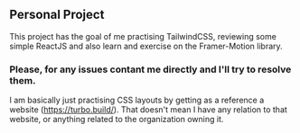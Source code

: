 ## Personal Project
This project has the goal of me practising TailwindCSS, reviewing some simple ReactJS and also learn and exercise on the Framer-Motion library.
### Please, for any issues contant me directly and I'll try to resolve them.
I am basically just practising CSS layouts by getting as a reference a website (https://turbo.build/). That doesn't mean I have any relation to that website, or anything related to the organization owning it.
